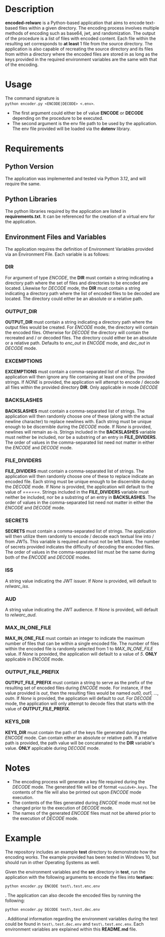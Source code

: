 # Description
**encoded-relwarc** is a Python-based application that aims to encode text-based files within a given directory. The encoding process involves multiple methods of encoding such as base64, jwt, and randomization. The output of the procedure is a list of files with encoded content. Each file within the resulting set corresponds to **at least** 1 file from the source directory. The application is also capable of recreating the source directory and its files from within a directory where the encoded files are stored in as long as the keys provided in the required environment variables are the same with that of the encoding.

# Usage
The command signature is  
`python encoder.py <ENCODE|DECODE> <.env>`.
- The first argument could either be of value **ENCODE** or **DECODE** depending on the procedure to be executed.
- The second argument is the env file path to be used by the application. The env file provided will be loaded via the **dotenv** library.

# Requirements
## Python Version
The application was implemented and tested via Python 3.12, and will require the same.

## Python Libraries
The python libraries required by the application are listed in **requirements.txt**. It can be referenced for the creation of a virtual env for the application.

## Environment Files and Variables
The application requires the definition of Environment Variables provided via an Environment File. Each variable is as follows:
### DIR
For argument of type _ENCODE_, the **DIR** must contain a string indicating a directory path where the set of files and directories to be encoded are located. Likewise for _DECODE_ mode, the **DIR** must contain a string indicating a directory path where the list of encoded files to be decoded are located. The directory could either be an absolute or a relative path.
### OUTPUT_DIR
**OUTPUT_DIR** must contain a string indicating a directory path where the output files would be created. For _ENCODE_ mode, the directory will contain the encoded files. Otherwise for _DECODE_ the directory will contain the recreated and / or decoded files. The directory could either be an absolute or a relative path. Defaults to *enc_out* in _ENCODE_ mode, and *dec_out* in _DECODE_ mode.
### EXCEMPTIONS
**EXCEMPTIONS** must contain a comma-separated list of strings. The application will then ignore any file containing at least one of the provided strings. If _NONE_ is provided, the application will attempt to encode / decode all files within the provided directory **DIR**. Only applicable in mode _DECODE_
### BACKSLASHES
**BACKSLASHES** must contain a comma-separated list of strings. The application will then randomly choose one of these (along with the actual newline character) to replace newlines with. Each string must be unique enough to be discernible during the _DECODE_ mode. If _None_ is provided, newlines will remain as-is. Strings included in the **BACKSLASHES** variable must neither be included, nor be a substring of an entry in **FILE_DIVIDERS**. The order of values in the comma-separated list need not matter in either the _ENCODE_ and _DECODE_ mode.
### FILE_DIVIDERS
**FILE_DIVIDERS** must contain a comma-separated list of strings. The application will then randomly choose one of these to replace indicate an encoded file. Each string must be unique enough to be discernible during the _DECODE_ mode. If _None_ is provided, the application will default to the value of _======_. Strings included in the **FILE_DIVIDERS** variable must neither be included, nor be a substring of an entry in **BACKSLASHES**. The order of values in the comma-separated list need not matter in either the _ENCODE_ and _DECODE_ mode.
### SECRETS
**SECRETS** must contain a comma-separated list of strings. The application will then utilize them randomly to encode / decode each textual line into / from JWTs. This variable is required and must not be left blank. The number of secrets provided indicates the difficulty of decoding the encoded files. The order of values in the comma-separated list must be the same during both of the _ENCODE_ and _DECODE_ modes.
### ISS
A string value indicating the JWT issuer. If _None_ is provided, will default to _relwarc_iss_.
### AUD
A string value indicating the JWT audience. If _None_ is provided, will default to _relwarc_aud_.
### MAX_IN_ONE_FILE
**MAX_IN_ONE_FILE** must contain an integer to indicate the maximum number of files that can be within a single encoded file. The number of files within the encoded file is randomly selected from 1 to _MAX_IN_ONE_FILE_ value. If _None_ is provided, the application will default to a value of _5_. **ONLY** applicable in _ENCODE_ mode.
### OUTPUT_FILE_PREFIX
**OUTPUT_FILE_PREFIX** must contain a string to serve as the prefix of the resulting set of encoded files during _ENCODE_ mode. For instance, if the value provided is _out_, then the resulting files would be named _out0, out1, ..., outn_. If _None_ is provided, the application will default to _out_. For _DECODE_ mode, the application will only attempt to decode files that starts with the value of **OUTPUT_FILE_PREFIX**.
### KEYS_DIR
**KEYS_DIR** must contain the path of the keys file generated during the _ENCODE_ mode. Can contain either an absolute or relative path. If a relative path is provided, the path value will be concatenated to the **DIR** variable's value. **ONLY** applicable during _DECODE_ mode.

# Notes
- The encoding process will generate a key file required during the _DECODE_ mode. The generated file will be of format `<uuidv4>.keys`. The contents of the file will also be printed out upon _ENCODE_ mode execution.
- The contents of the files generated during _ENCODE_ mode must not be changed prior to the execution of _DECODE_ mode.
- The names of the generated _ENCODE_ files must not be altered prior to the execution of _DECODE_ mode.

# Example
The repository includes an example **test** directory to demonstrate how the encoding works. The example provided has been tested in Windows 10, but should run in other Operating Systems as well.

Given the environment variables and the **src** directory in **test**, run the application with the following arguments to encode the files into **test\src**:

```
python encoder.py ENCODE test\.test.enc.env
```

. The application can also decode the encoded files by running the following:

```
python encoder.py DECODE test\.test.dec.env
```

. Additional information regarding the environment variables during the test could be found in `test\.test.dec.env` and `test\.test.enc.env`. Each environment variables are explained within this **README.md** file.